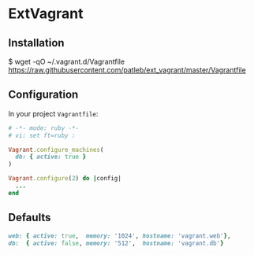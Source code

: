 # ExtVagrant

## Installation

$ wget -qO ~/.vagrant.d/Vagrantfile https://raw.githubusercontent.com/patleb/ext_vagrant/master/Vagrantfile

## Configuration

In your project `Vagrantfile`:

```ruby
# -*- mode: ruby -*-
# vi: set ft=ruby :

Vagrant.configure_machines(
  db: { active: true }
)

Vagrant.configure(2) do |config|
  ...
end
```

## Defaults

```ruby
web: { active: true,  memory: '1024', hostname: 'vagrant.web'},
db:  { active: false, memory: '512',  hostname: 'vagrant.db'}
```
